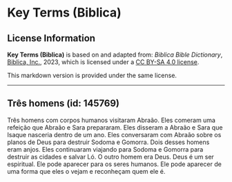 # Key Terms (Biblica)

## License Information

**Key Terms (Biblica)** is based on and adapted from: _Biblica Bible Dictionary_, [Biblica, Inc.](https://www.biblica.com/), 2023, which is licensed under a [CC BY-SA 4.0 license](https://creativecommons.org/licenses/by-sa/4.0/legalcode.en).

This markdown version is provided under the same license.



--------------------------------

## Três homens (id: 145769)

Três homens com corpos humanos visitaram Abraão. Eles comeram uma refeição que Abraão e Sara prepararam. Eles disseram a Abraão e Sara que Isaque nasceria dentro de um ano. Eles conversaram com Abraão sobre os planos de Deus para destruir Sodoma e Gomorra. Dois desses homens eram anjos. Eles continuaram viajando para Sodoma e Gomorra para destruir as cidades e salvar Ló. O outro homem era Deus. Deus é um ser espiritual. Ele pode aparecer para os seres humanos. Ele pode aparecer de uma forma que eles o vejam e reconheçam quem ele é.



